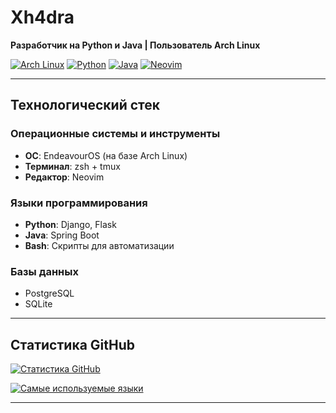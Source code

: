 # Xh4dra

**Разработчик на Python и Java | Пользователь Arch Linux**

[![Arch Linux](https://img.shields.io/badge/Arch_Linux-1793D1?logo=arch-linux&logoColor=white)](https://archlinux.org/)
[![Python](https://img.shields.io/badge/Python-3776AB?logo=python&logoColor=white)](https://python.org)
[![Java](https://img.shields.io/badge/Java-ED8B00?logo=openjdk&logoColor=white)](https://java.com)
[![Neovim](https://img.shields.io/badge/Neovim-57A143?logo=neovim&logoColor=white)](https://neovim.io/)

---

## Технологический стек

### Операционные системы и инструменты
- **ОС**: EndeavourOS (на базе Arch Linux)
- **Терминал**: zsh + tmux
- **Редактор**: Neovim

### Языки программирования
- **Python**: Django, Flask
- **Java**: Spring Boot
- **Bash**: Скрипты для автоматизации

### Базы данных
- PostgreSQL
- SQLite

---

## Статистика GitHub

[![Статистика GitHub](https://github-readme-stats.vercel.app/api?username=Xh4dra&show_icons=true&theme=default)](https://github.com/Xh4dra)

[![Самые используемые языки](https://github-readme-stats.vercel.app/api/top-langs/?username=Xh4dra&layout=compact&theme=default)](https://github.com/Xh4dra)

---
